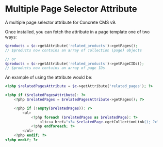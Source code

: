 # Multiple Page Selector Attribute

A multiple page selector attribute for Concrete CMS v9.

Once installed, you can fetch the attribute in a page template one of two ways:

```php
$products = $c->getAttribute('related_products')->getPages();
// $products now contains an array of collection (page) objects

// or
$products = $c->getAttribute('related_products')->getPageCIDs();
// $products now contains an array of page IDs

```

An example of using the attribute would be:
```php
<?php $relatedPagesAttribute = $c->getAttribute('related_pages'); ?>

<?php if ($relatedPagesAttribute): ?>
    <?php $relatedPages = $relatedPagesAttribute->getPages(); ?>

    <?php if (!empty($relatedPages)): ?>
        <ul>
            <?php foreach ($relatedPages as $relatedPage): ?>
                <li><a href="<?= $relatedPage->getCollectionLink(); ?>"><?= h($relatedPage->getCollectionName()); ?></a></li>
            <?php endforeach; ?>
        </ul>
    <?php endif; ?>
<?php endif; ?>
```

